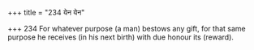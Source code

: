 +++
title = "234 येन येन"

+++
234	For whatever purpose (a man) bestows any gift, for that same purpose he receives (in his next birth) with due honour its (reward).